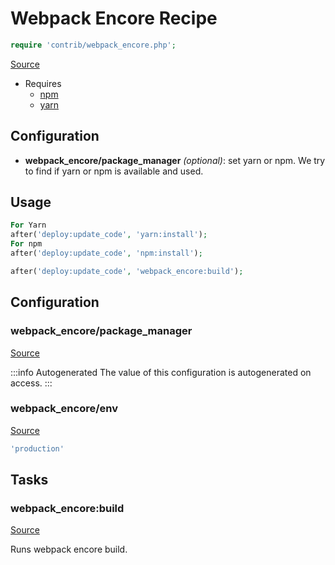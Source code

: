 <!-- DO NOT EDIT THIS FILE! -->
<!-- Instead edit contrib/webpack_encore.php -->
<!-- Then run bin/docgen -->

# Webpack Encore Recipe

```php
require 'contrib/webpack_encore.php';
```

[Source](/contrib/webpack_encore.php)

* Requires
  * [npm](/docs/contrib/npm.md)
  * [yarn](/docs/contrib/yarn.md)



## Configuration

- **webpack_encore/package_manager** *(optional)*: set yarn or npm. We try to find if yarn or npm is available and used.

## Usage

```php
For Yarn
after('deploy:update_code', 'yarn:install');
For npm
after('deploy:update_code', 'npm:install');

after('deploy:update_code', 'webpack_encore:build');
```


## Configuration
### webpack_encore/package_manager
[Source](https://github.com/deployphp/deployer/blob/master/contrib/webpack_encore.php#L24)


:::info Autogenerated
The value of this configuration is autogenerated on access.
:::




### webpack_encore/env
[Source](https://github.com/deployphp/deployer/blob/master/contrib/webpack_encore.php#L32)



```php title="Default value"
'production'
```



## Tasks

### webpack_encore:build
[Source](https://github.com/deployphp/deployer/blob/master/contrib/webpack_encore.php#L35)

Runs webpack encore build.




